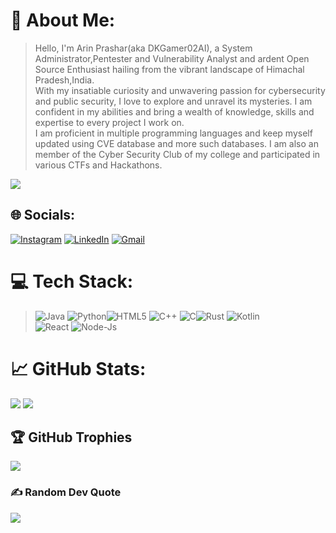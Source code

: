 # 💫 About Me:
> Hello, I'm Arin Prashar(aka DKGamer02AI), a System Administrator,Pentester and Vulnerability Analyst and ardent Open Source Enthusiast hailing from the vibrant landscape of Himachal Pradesh,India.
> <br>
> With my insatiable curiosity and unwavering passion for cybersecurity and public security, I love to explore and unravel its mysteries. I am confident in my abilities and bring a wealth of knowledge, skills and expertise to every project I work on.
> <br>
> I am proficient in multiple programming languages and keep myself updated using CVE database and more such databases. I am also an member of the Cyber Security Club of my college and participated in various CTFs and Hackathons.



[![](https://visitcount.itsvg.in/api?id=dkgamer02ai&label=Profile%20Views&pretty=true)](https://visitcount.itsvg.in)
## 🌐 Socials:
[![Instagram](https://img.shields.io/badge/Instagram-%23E4405F.svg?logo=Instagram&logoColor=white)](https://instagram.com/arin_prashar)
[![LinkedIn](https://img.shields.io/badge/LinkedIn-%230077B5.svg?logo=linkedin&logoColor=white)](https://linkedin.com/in/prashar-arin) 
[![Gmail](https://img.shields.io/badge/Gmail-%23D14836.svg?logo=Gmail&logoColor=white)](mailto:prashararin@gmail.com)

# 💻 Tech Stack:
>![Java](https://img.shields.io/badge/java-%23ED8B00.svg?style=for-the-badge&logo=java&logoColor=white) 
![Python](https://img.shields.io/badge/python-3670A0?style=for-the-badge&logo=python&logoColor=ffdd54)![HTML5](https://img.shields.io/badge/html5-%23E34F26.svg?style=for-the-badge&logo=html5&logoColor=white) ![C++](https://img.shields.io/badge/c++-%2300599C.svg?style=for-the-badge&logo=c%2B%2B&logoColor=white) ![C](https://img.shields.io/badge/c-%2300599C.svg?style=for-the-badge&logo=c&logoColor=white)![Rust](https://img.shields.io/badge/rust-%23000000.svg?style=for-the-badge&logo=rust&logoColor=white) ![Kotlin](https://img.shields.io/badge/Kotlin-%230095D5.svg?style=for-the-badge&logo=kotlin&logoColor=white)<br>
![React](https://img.shields.io/badge/react-%2320232a.svg?style=for-the-badge&logo=react&logoColor=%2361DAFB)
![Node-Js](https://img.shields.io/badge/node.js-%2343853D.svg?style=for-the-badge&logo=node-dot-js&logoColor=white)

# 📈 GitHub Stats:
![](https://github-readme-stats.vercel.app/api?username=dkgamer02ai&theme=great-gatsby&hide_border=false&include_all_commits=false&count_private=false)
![](https://github-readme-streak-stats.herokuapp.com/?user=dkgamer02ai&theme=vision-friendly-dark&hide_border=true)<br/>

## 🏆 GitHub Trophies
![](https://github-profile-trophy.vercel.app/?username=dkgamer02ai&theme=darkhub&no-frame=false&no-bg=false&margin-w=4)

### ✍️ Random Dev Quote
![](https://quotes-github-readme.vercel.app/api?type=horizontal&theme=merko)
